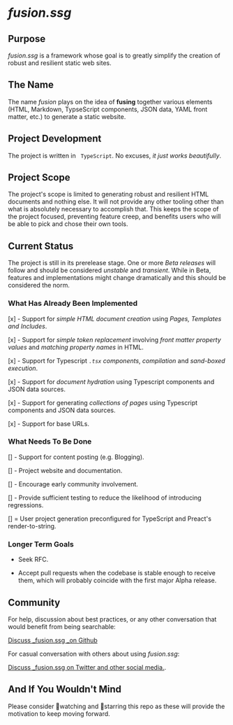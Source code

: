 <!-- <br> -->
<!-- <br> -->
<!-- <div align=center> -->
<!--     <img src="github/readmeheader.png" alt="README Header"> -->
<!-- </div> -->
<!-- <br> -->
<!-- <hr color="grey"> -->
<!-- <br> -->

# _fusion.ssg_

## Purpose

_fusion.ssg_ is a framework whose goal is to greatly simplify the creation of robust and resilient static web sites.

## The Name

The name _fusion_ plays on the idea of __fusing__ together various elements (HTML, Markdown, TypseScript components, JSON data, YAML front matter, etc.) to generate a static website.

## Project Development

The project is written in ` TypeScript`. No excuses, _it just works beautifully_.

## Project Scope
The project's scope is limited to generating robust and resilient HTML documents and nothing else. It will not provide any other tooling other than what is absolutely necessary to accomplish that. This keeps the scope of the project focused, preventing feature creep, and benefits users who will be able to pick and chose their own tools.

## Current Status

The project is still in its prerelease stage. One or more _Beta releases_ will follow and should be considered _unstable_ and _transient_. While in Beta, features and implementations might change dramatically and this should be considered the norm.

### What Has Already Been Implemented

[x] - Support for _simple HTML document creation_ using _Pages, Templates and Includes_.

[x] - Support for _simple token replacement_ involving _front matter property values_ and _matching property names_ in HTML.

[x] - Support for Typescript _`.tsx` components_, _compilation_ and _sand-boxed execution_.

[x] - Support for _document hydration_ using Typescript components and JSON data sources.

[x] - Support for generating _collections of pages_ using Typescript components and JSON data sources.

[x] - Support for base URLs.

### What Needs To Be Done


[] - Support for content posting (e.g. Blogging).

[] - Project website and documentation.

[] - Encourage early community involvement.

[] - Provide sufficient testing to reduce the likelihood of introducing regressions.

[] = User project generation preconfigured for TypeScript and Preact's render-to-string.

### Longer Term Goals

- Seek RFC.

- Accept pull requests when the codebase is stable enough to receive them, which will probably coincide with the first major Alpha release.

## Community

For help, discussion about best practices, or any other conversation that would benefit from being searchable:

[Discuss _fusion.ssg _on Github](https://github.com/4awpawz/fusion.ssg/discussions)

For casual conversation with others about using _fusion.ssg_:

[Discuss _fusion.ssg on Twitter and other social media.](https://twitter.com).

## And If You Wouldn't Mind

Please consider 👀watching and 🌟starring this repo as these will provide the motivation to keep moving forward.
